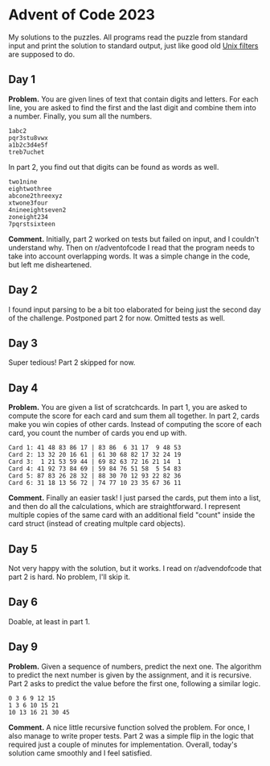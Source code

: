 # Advent of Code 2023

My solutions to the puzzles.
All programs read the puzzle from standard input and print the solution to standard output, just like good old [Unix filters](https://en.wikipedia.org/wiki/Filter_(software)) are supposed to do.

## Day 1

**Problem.**
You are given lines of text that contain digits and letters.
For each line, you are asked to find the first and the last digit and combine them into a number.
Finally, you sum all the numbers.

```
1abc2
pqr3stu8vwx
a1b2c3d4e5f
treb7uchet
```

In part 2, you find out that digits can be found as words as well.

```
two1nine
eightwothree
abcone2threexyz
xtwone3four
4nineeightseven2
zoneight234
7pqrstsixteen
```

**Comment.**
Initially, part 2 worked on tests but failed on input, and I couldn't understand why.
Then on r/adventofcode I read that the program needs to take into account overlapping words.
It was a simple change in the code, but left me disheartened.

## Day 2

I found input parsing to be a bit too elaborated for being just the second day of the challenge.
Postponed part 2 for now. Omitted tests as well.

## Day 3

Super tedious!
Part 2 skipped for now.

## Day 4

**Problem.**
You are given a list of scratchcards.
In part 1, you are asked to compute the score for each card and sum them all together.
In part 2, cards make you win copies of other cards.
Instead of computing the score of each card, you count the number of cards you end up with.

```
Card 1: 41 48 83 86 17 | 83 86  6 31 17  9 48 53
Card 2: 13 32 20 16 61 | 61 30 68 82 17 32 24 19
Card 3:  1 21 53 59 44 | 69 82 63 72 16 21 14  1
Card 4: 41 92 73 84 69 | 59 84 76 51 58  5 54 83
Card 5: 87 83 26 28 32 | 88 30 70 12 93 22 82 36
Card 6: 31 18 13 56 72 | 74 77 10 23 35 67 36 11
```

**Comment.**
Finally an easier task!
I just parsed the cards, put them into a list, and then do all the calculations, which are straightforward.
I represent multiple copies of the same card with an additional field "count" inside the card struct (instead of creating multple card objects).

## Day 5

Not very happy with the solution, but it works.
I read on r/advendofcode that part 2 is hard. No problem, I'll skip it.

## Day 6

Doable, at least in part 1.

## Day 9

**Problem.** Given a sequence of numbers, predict the next one.
The algorithm to predict the next number is given by the assignment, and it is recursive.
Part 2 asks to predict the value before the first one, following a similar logic.

```
0 3 6 9 12 15
1 3 6 10 15 21
10 13 16 21 30 45
```

**Comment.** A nice little recursive function solved the problem.
For once, I also manage to write proper tests.
Part 2 was a simple flip in the logic that required just a couple of minutes for implementation.
Overall, today's solution came smoothly and I feel satisfied.
